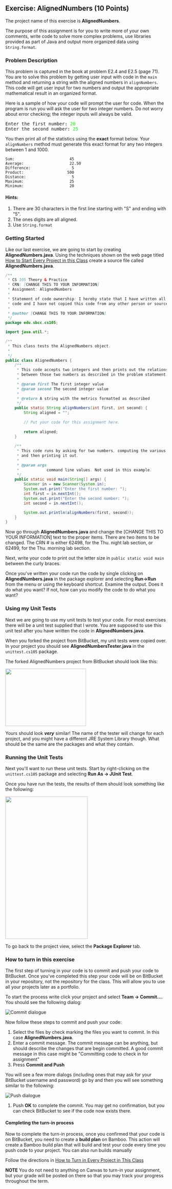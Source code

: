 ## Exercise: AlignedNumbers (10 Points)

The project name of this exercise is **AlignedNumbers**.

The purpose of this assignment is for you to write more of your own comments, write code to solve more complex problems, use libraries provided as part of Java and output more organized data using `String.format`. 

### Problem Description

This problem is captured in the book at problem E2.4 and E2.5 (page 71). You are to solve this problem by getting user input with code in the `main` method and returning a string with the aligned numbers in `alignNumbers`. This code will get user input for two numbers and output the appropriate mathematical result in an organized format.

Here is a sample of how your code will prompt the user for code. When the program is run you will ask the user for two integer numbers. Do not worry about error checking; the integer inputs will always be valid.

<pre>Enter the first number: <span style="color: #0f0;">20</span>
Enter the second number: <span style="color: #0f0;">25</span>
</pre>

You then print all of the statistics using the **exact** format below. Your `alignNumbers` method must generate this exact format for any two integers between 1 and 1000.

```
Sum:                        45
Average:                    22.50
Difference:                  5
Product:                   500
Distance:                    5
Maximum:                    25
Minimum:                    20
```

#### Hints:

1. There are 30 characters in the first line starting with "S" and ending with "5".
2. The ones digits are all aligned.
3. Use `String.format`

### Getting Started

Like our last exercise, we are going to start by creating **AlignedNumbers.java**. Using the techniques shown on the web page titled [How to Start Every Project in this Class](http://crowd.cs.sbcc.edu:7990/projects/CS105F2016/repos/allan.knight/browse/HowToStartEveryProject.md) create a source file called **AlignedNumbers.java**.

```java
/**
 * CS 105 Theory & Practice
 * CRN: [CHANGE THIS TO YOUR INFORMATION]
 * Assignment: AlignedNumbers
 * 
 * Statement of code ownership: I hereby state that I have written all of this
 * code and I have not copied this code from any other person or source.
 * 
 * @author [CHANGE THIS TO YOUR INFORMATION]
 */
package edu.sbcc.cs105;

import java.util.*;

/**
 * This class tests the AlignedNumbers object.
 *
 */
public class AlignedNumbers {
    /**
     * This code accepts two integers and then prints out the relationshipe 
     * between those two numbers as described in the problem statement.
     *
     * @param first The first integer value
     * @param second The second integer value
     *
     * @return A string with the metrics formatted as described
     */
    public static String alignNumbers(int first, int second) {
        String aligned = "";
    	
        // Put your code for this assignment here.
	
        return aligned;
    }
    
    /**
     * This code runs by asking for two numbers, computing the various stats,
     * and then printing it out.
     * 
     * @param args
     *            command line values. Not used in this example.
     */
    public static void main(String[] args) {
        Scanner in = new Scanner(System.in);
        System.out.print("Enter the first number: ");
        int first = in.nextInt();
        System.out.print("Enter the second number: ");
        int second = in.nextInt();

        System.out.println(alignNumbers(first, second));
    }
}
```

Now go through **AlignedNumbers.java** and change the [CHANGE THIS TO YOUR INFORMATION] text to the proper items. There are two items to be changed. The CRN # is either 62498, for the Thu. night lab section, or 62499, for the Thu. morning lab section.

Next, write your code to print out the letter size in `public static void main` between the curly braces.

Once you've written your code run the code by single clicking on **AlignedNumbers.java** in the package explorer and selecting **Run->Run** from the menu or using the keyboard shortcut. Examine the output. Does it do what you want? If not, how can you modify the code to do what you want?

### Using my Unit Tests

Next we are going to use my unit tests to test your code. For most exercises there will be a unit test supplied that I wrote. You are supposed to use this unit test after you have written the code in **AlignedNumbers.java**.

When you forked the project from BitBucket, my unit tests were copied over. In your project you should see **AlignedNumbersTester.java** in the `unittest.cs105` package.

The forked AlignedNumbers project from BitBucket should look like this:

<img src="https://www.dropbox.com/s/4o3rjijlug1j5j7/miyazaki_layout.png?dl=1" width="252" height="179" />

Yours should look **_very_** similar! The name of the tester will change for each project, and you might have a different JRE System Library though. What should be the same are the packages and what they contain.

### Running the Unit Tests

Next you'll want to run these unit tests. Start by right-clicking on the `unittest.cs105` package and selecting **Run As -> JUnit Test**. 

Once you have run the tests, the results of them should look something like the following:

<img src="https://www.dropbox.com/s/79zw4fbsjebbx1s/junit_test.png?dl=1" width="257" height="445" />

To go back to the project view, select the **Package Explorer** tab.

### How to turn in this exercise

The first step of turning in your code is to commit and push your code to BitBucket. Once you've completed this step your code will be on BitBucket in your repository, not the repository for the class. This will allow you to use all your projects later as a portfolio.

To start the process write click your project and select **Team -> Commit...**. You should see the following dialog:

![Commit dialogue](https://www.dropbox.com/s/lojod76ghyzl626/commit-git.png?dl=1)

Now follow these steps to commit and push your code:

1. Select the files by check marking the files you want to commit. In this case **AlignedNumbers.java**. 
2. Enter a commit message. The commit message can be anything, but should describe the changes that are begin committed. A good commit message in this case might be "Committing code to check in for assignment"
3. Press **Commit and Push**

You will see a few more dialogs (including ones that may ask for your BitBucket username and password) go by and then you will see something similar to the following:

![Push dialogue](https://www.dropbox.com/s/niao32p4abbx4k2/push-git.png?dl=1)

1. Push **OK** to complete the commit. You may get no confirmation, but you can check BitBucket to see if the code now exists there.

#### Completing the turn-in process

Now to complete the turn-in process, once you confirmed that your code is on BitBucket, you need to create a **build plan** on Bamboo. This action will create a Bamboo build plan that will build and test your code every time you push code to your project. You can also run builds manually

Follow the directions in [How to Turn in Every Project in This Class](http://crowd.cs.sbcc.edu:7990/projects/CS105F2016/repos/allan.knight/browse/HowToTurnInEveryProjectInThisClass.md)

**NOTE** You do not need to anything on Canvas to turn-in your assignment, but your grade will be posted on there so that you may track your progress throughout the term.

